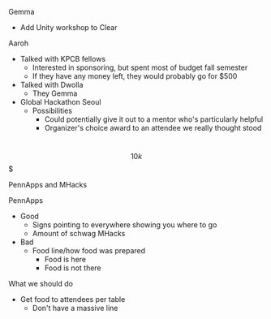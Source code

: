 Gemma
- Add Unity workshop to Clear


Aaroh
- Talked with KPCB fellows
	- Interested in sponsoring, but spent most of budget fall semester
	- If they have any money left, they would probably go for $500
- Talked with Dwolla
	- They 
Gemma
- Global Hackathon Seoul
	- Possibilities
		- Could potentially give it out to a mentor who's particularly helpful
		- Organizer's choice award to an attendee we really thought stood


$$$$$$$$$$$$$$$$$$$$$$$$$$$$$$$$$$$$$$$$ <br/>
$$$$$$$$$$$$$$$$$$10k$$$$$$$$$$$$$$$$$$$ <br/>
$$$$$$$$$$$$$$$$$$$$$$$$$$$$$$$$$$$$$$$$

PennApps and MHacks

PennApps
- Good
	- Signs pointing to everywhere showing you where to go
	- Amount of schwag
MHacks
- Bad
	- Food line/how food was prepared
		- Food is here
		- Food is not there

What we should do
- Get food to attendees per table
	- Don't have a massive line



